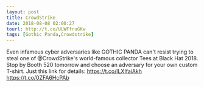 ```yaml
---
layout: post
title: CrowdStrike
date: 2018-08-08 02:00:27
tourl: http://t.co/ULWFfruGKw
tags: [Gothic Panda,Crowdstrike]
---
```

Even infamous cyber adversaries like GOTHIC PANDA can't resist trying to steal one of @CrowdStrike's world-famous collector Tees at Black Hat 2018. Stop by Booth 520 tomorrow and choose an adversary for your own custom T-shirt. Just this link for details: https://t.co/lLXIfaiAkh https://t.co/0ZFA6HcPAb